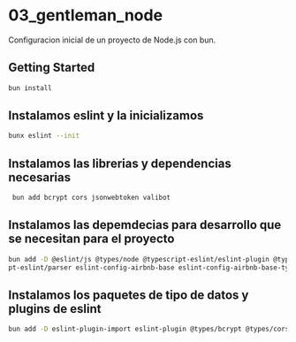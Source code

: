 # 03_gentleman_node

Configuracion inicial de un proyecto de Node.js con bun.

## Getting Started

```bash
bun install

```

## Instalamos eslint y la inicializamos

```bash
bunx eslint --init
```

## Instalamos las librerias y dependencias necesarias

```bash
 bun add bcrypt cors jsonwebtoken valibot
 ```

## Instalamos las depemdecias para desarrollo que se necesitan para el proyecto

```bash
bun add -D @eslint/js @types/node @typescript-eslint/eslint-plugin @typescri
pt-eslint/parser eslint-config-airbnb-base eslint-config-airbnb-base-typescript
```

## Instalamos los paquetes de tipo de datos y plugins de eslint

```bash
bun add -D eslint-plugin-import eslint-plugin @types/bcrypt @types/cors @types/node @types/jsonwebtoken
```
